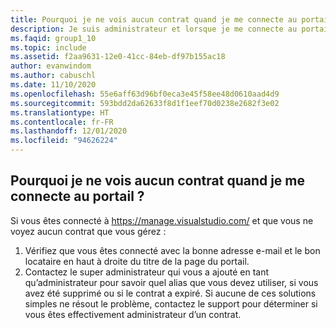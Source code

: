 ```yaml
---
title: Pourquoi je ne vois aucun contrat quand je me connecte au portail ?
description: Je suis administrateur et lorsque je me connecte au portail d’administration, je ne vois aucun contrat
ms.faqid: group1_10
ms.topic: include
ms.assetid: f2aa9631-12e0-41cc-84eb-df97b155ac18
author: evanwindom
ms.author: cabuschl
ms.date: 11/10/2020
ms.openlocfilehash: 55e6aff63d96bf0eca3e45f58ee48d0610aad4d9
ms.sourcegitcommit: 593bdd2da62633f8d1f1eef70d0238e2682f3e02
ms.translationtype: HT
ms.contentlocale: fr-FR
ms.lasthandoff: 12/01/2020
ms.locfileid: "94626224"
---
```

## <a name="why-am-i-not-seeing-an-agreement-while-logged-into-the-portal"></a>Pourquoi je ne vois aucun contrat quand je me connecte au portail ?

Si vous êtes connecté à <https://manage.visualstudio.com/> et que vous ne voyez aucun contrat que vous gérez :
1. Vérifiez que vous êtes connecté avec la bonne adresse e-mail et le bon locataire en haut à droite du titre de la page du portail.
2. Contactez le super administrateur qui vous a ajouté en tant qu’administrateur pour savoir quel alias que vous devez utiliser, si vous avez été supprimé ou si le contrat a expiré.
Si aucune de ces solutions simples ne résout le problème, contactez le support pour déterminer si vous êtes effectivement administrateur d’un contrat.
